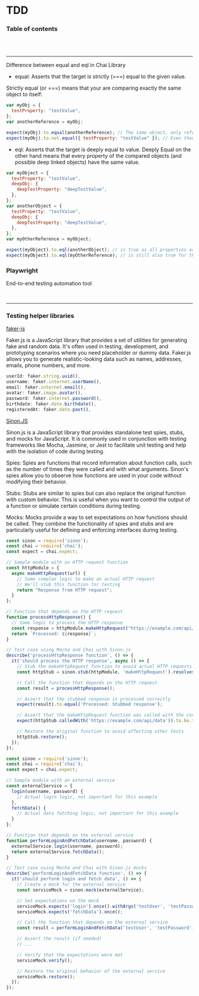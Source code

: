 # TDD

### Table of contents



<br/>
<br/>

---

Difference between equal and eql in Chai Library

- equal: Asserts that the target is strictly (===) equal to the given value.

Strictly equal (or ===) means that your are comparing exactly the same object to itself:

```js
var myObj = {
  testProperty: "testValue",
};
var anotherReference = myObj;

expect(myObj).to.equal(anotherReference); // The same object, only referenced by another variable
expect(myObj).to.not.equal({ testProperty: "testValue" }); // Even though it has the same property and value, it is not exactly the same object
```

- eql: Asserts that the target is deeply equal to value.
  Deeply Equal on the other hand means that every property of the compared objects (and possible deep linked objects) have the same value.

```js
var myObject = {
  testProperty: "testValue",
  deepObj: {
    deepTestProperty: "deepTestValue",
  },
};
var anotherObject = {
  testProperty: "testValue",
  deepObj: {
    deepTestProperty: "deepTestValue",
  },
};
var myOtherReference = myObject;

expect(myObject).to.eql(anotherObject); // is true as all properties are the same, even the inner object (deep) one
expect(myObject).to.eql(myOtherReference); // is still also true for the same reason
```

### Playwright 
End-to-end testing automation tool

<br/>

---

### Testing helper libraries

[faker-js](https://www.npmjs.com/package/@faker-js/faker)

Faker.js is a JavaScript library that provides a set of utilities for generating fake and random data. It's often used in testing, development, and prototyping scenarios where you need placeholder or dummy data. Faker.js allows you to generate realistic-looking data such as names, addresses, emails, phone numbers, and more.

```js
userId: faker.string.uuid(),
username: faker.internet.userName(),
email: faker.internet.email(),
avatar: faker.image.avatar(),
password: faker.internet.password(),
birthdate: faker.date.birthdate(),
registeredAt: faker.date.past(),
```

[Sinon.JS](https://www.npmjs.com/package/sinon)

Sinon.js is a JavaScript library that provides standalone test spies, stubs, and mocks for JavaScript. It is commonly used in conjunction with testing frameworks like Mocha, Jasmine, or Jest to facilitate unit testing and help with the isolation of code during testing.

Spies: Spies are functions that record information about function calls, such as the number of times they were called and with what arguments. Sinon's spies allow you to observe how functions are used in your code without modifying their behavior.

Stubs: Stubs are similar to spies but can also replace the original function with custom behavior. This is useful when you want to control the output of a function or simulate certain conditions during testing.

Mocks: Mocks provide a way to set expectations on how functions should be called. They combine the functionality of spies and stubs and are particularly useful for defining and enforcing interfaces during testing.

```js
const sinon = require('sinon');
const chai = require('chai');
const expect = chai.expect;

// Sample module with an HTTP request function
const httpModule = {
  async makeHttpRequest(url) {
    // Some complex logic to make an actual HTTP request
    // We'll stub this function for testing
    return "Response from HTTP request";
  }
};

// Function that depends on the HTTP request
function processHttpResponse() {
  // Some logic to process the HTTP response
  const response = httpModule.makeHttpRequest("https://example.com/api/data");
  return `Processed: ${response}`;
}

// Test case using Mocha and Chai with Sinon.js
describe('processHttpResponse function', () => {
  it('should process the HTTP response', async () => {
    // Stub the makeHttpRequest function to avoid actual HTTP requests
    const httpStub = sinon.stub(httpModule, 'makeHttpRequest').resolves('Stubbed response');

    // Call the function that depends on the HTTP request
    const result = processHttpResponse();

    // Assert that the stubbed response is processed correctly
    expect(result).to.equal('Processed: Stubbed response');

    // Assert that the makeHttpRequest function was called with the correct URL
    expect(httpStub.calledWith('https://example.com/api/data')).to.be.true;

    // Restore the original function to avoid affecting other tests
    httpStub.restore();
  });
});
```

```js
const sinon = require('sinon');
const chai = require('chai');
const expect = chai.expect;

// Sample module with an external service
const externalService = {
  login(username, password) {
    // Actual login logic, not important for this example
  },
  fetchData() {
    // Actual data fetching logic, not important for this example
  }
};

// Function that depends on the external service
function performLoginAndFetchData(username, password) {
  externalService.login(username, password);
  return externalService.fetchData();
}

// Test case using Mocha and Chai with Sinon.js mocks
describe('performLoginAndFetchData function', () => {
  it('should perform login and fetch data', () => {
    // Create a mock for the external service
    const serviceMock = sinon.mock(externalService);

    // Set expectations on the mock
    serviceMock.expects('login').once().withArgs('testUser', 'testPassword');
    serviceMock.expects('fetchData').once();

    // Call the function that depends on the external service
    const result = performLoginAndFetchData('testUser', 'testPassword');

    // Assert the result (if needed)
    // ...

    // Verify that the expectations were met
    serviceMock.verify();

    // Restore the original behavior of the external service
    serviceMock.restore();
  });
});
```